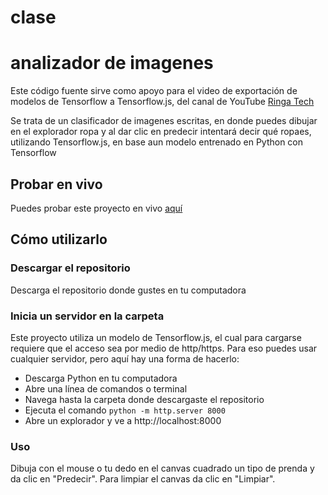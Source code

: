# clase
# analizador de imagenes
Este código fuente sirve como apoyo para el video de exportación de modelos de Tensorflow a Tensorflow.js, del canal de YouTube [Ringa Tech](https://youtube.com/RingaTech)

Se trata de un clasificador de imagenes escritas, en donde puedes dibujar en el explorador ropa y al dar clic en predecir intentará decir qué ropaes, utilizando Tensorflow.js, en base aun modelo entrenado en Python con Tensorflow

## Probar en vivo
Puedes probar este proyecto en vivo [aquí](https://ringa-tech.com/exportacion/numeros/)

## Cómo utilizarlo

### Descargar el repositorio
Descarga el repositorio donde gustes en tu computadora

### Inicia un servidor en la carpeta
Este proyecto utiliza un modelo de Tensorflow.js, el cual para cargarse requiere que el acceso sea por medio de http/https.
Para eso puedes usar cualquier servidor, pero aquí hay una forma de hacerlo:
- Descarga Python en tu computadora
- Abre una línea de comandos o terminal
- Navega hasta la carpeta donde descargaste el repositorio
- Ejecuta el comando `python -m http.server 8000`
- Abre un explorador y ve a http://localhost:8000
### Uso
Dibuja con el mouse o tu dedo en el canvas cuadrado un tipo de prenda y da clic en "Predecir". Para limpiar el canvas da clic en "Limpiar".


